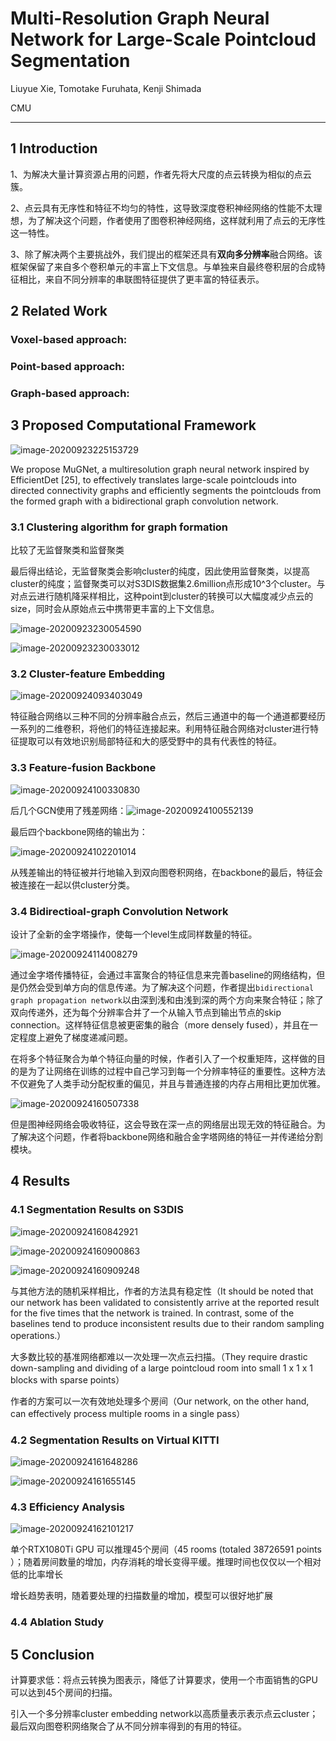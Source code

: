 # Multi-Resolution Graph Neural Network for Large-Scale Pointcloud Segmentation

Liuyue Xie, Tomotake Furuhata, Kenji Shimada

CMU

---



## 1 Introduction

1、为解决大量计算资源占用的问题，作者先将大尺度的点云转换为相似的点云簇。

2、点云具有无序性和特征不均匀的特性，这导致深度卷积神经网络的性能不太理想，为了解决这个问题，作者使用了图卷积神经网络，这样就利用了点云的无序性这一特性。

3、除了解决两个主要挑战外，我们提出的框架还具有**双向多分辨率**融合网络。该框架保留了来自多个卷积单元的丰富上下文信息。与单独来自最终卷积层的合成特征相比，来自不同分辨率的串联图特征提供了更丰富的特征表示。



## 2 Related Work

### Voxel-based approach:

### Point-based approach:

### Graph-based approach:



## 3 Proposed Computational Framework

![image-20200923225153729](https://gitee.com/suyunzzz/img/raw/master/img/20200923225153.png)



We propose MuGNet, a multiresolution graph neural network inspired by EfficientDet [25], to effectively translates large-scale pointclouds into directed connectivity graphs and efficiently segments the pointclouds from the formed graph with a bidirectional graph convolution network.

### 3.1 Clustering algorithm for graph formation

比较了无监督聚类和监督聚类

最后得出结论，无监督聚类会影响cluster的纯度，因此使用监督聚类，以提高cluster的纯度；监督聚类可以对S3DIS数据集2.6million点形成10^3个cluster。与对点云进行随机降采样相比，这种point到cluster的转换可以大幅度减少点云的size，同时会从原始点云中携带更丰富的上下文信息。

![image-20200923230054590](https://gitee.com/suyunzzz/img/raw/master/img/20200923230054.png)

![image-20200923230033012](https://gitee.com/suyunzzz/img/raw/master/img/20200923230033.png)

### 3.2 Cluster-feature Embedding

![image-20200924093403049](https://gitee.com/suyunzzz/img/raw/master/img/20200924093403.png)

特征融合网络以三种不同的分辨率融合点云，然后三通道中的每一个通道都要经历一系列的二维卷积，将他们的特征连接起来。利用特征融合网络对cluster进行特征提取可以有效地识别局部特征和大的感受野中的具有代表性的特征。

### 3.3 Feature-fusion Backbone

![image-20200924100330830](https://gitee.com/suyunzzz/img/raw/master/img/20200924100330.png)

后几个GCN使用了残差网络：![image-20200924100552139](https://gitee.com/suyunzzz/img/raw/master/img/20200924100552.png)

最后四个backbone网络的输出为：

![image-20200924102201014](https://gitee.com/suyunzzz/img/raw/master/img/20200924102201.png)

从残差输出的特征被并行地输入到双向图卷积网络，在backbone的最后，特征会被连接在一起以供cluster分类。

### 3.4 Bidirectioal-graph Convolution Network

设计了全新的金字塔操作，使每一个level生成同样数量的特征。

![image-20200924114008279](https://gitee.com/suyunzzz/img/raw/master/img/20200924114008.png)

通过金字塔传播特征，会通过丰富聚合的特征信息来完善baseline的网络结构，但是仍然会受到单方向的信息传递。为了解决这个问题，作者提出`bidirectional graph propagation network`以由深到浅和由浅到深的两个方向来聚合特征；除了双向传递外，还为每个分辨率合并了一个从输入节点到输出节点的skip connection。这样特征信息被更密集的融合（more
densely fused），并且在一定程度上避免了梯度递减问题。

在将多个特征聚合为单个特征向量的时候，作者引入了一个权重矩阵，这样做的目的是为了让网络在训练的过程中自己学习到每一个分辨率特征的重要性。这种方法不仅避免了人类手动分配权重的偏见，并且与普通连接的内存占用相比更加优雅。

![image-20200924160507338](https://gitee.com/suyunzzz/img/raw/master/img/20200924160507.png)

但是图神经网络会吸收特征，这会导致在深一点的网络层出现无效的特征融合。为了解决这个问题，作者将backbone网络和融合金字塔网络的特征一并传递给分割模块。

## 4 Results

### 4.1 Segmentation Results on S3DIS

![image-20200924160842921](https://gitee.com/suyunzzz/img/raw/master/img/20200924160843.png)

![image-20200924160900863](https://gitee.com/suyunzzz/img/raw/master/img/20200924160900.png)

![image-20200924160909248](https://gitee.com/suyunzzz/img/raw/master/img/20200924160909.png)



与其他方法的随机采样相比，作者的方法具有稳定性（It should be noted that our network has been validated to consistently arrive at the reported result for the five times that the network is trained.
In contrast, some of the baselines tend to produce inconsistent results due to their random sampling operations.）

大多数比较的基准网络都难以一次处理一次点云扫描。（They require drastic down-sampling and dividing of a large pointcloud room into small 1 x 1 x 1 blocks with sparse points）

作者的方案可以一次有效地处理多个房间（Our network, on the other hand, can effectively process multiple rooms in a single pass）

### 4.2 Segmentation Results on Virtual KITTI

![image-20200924161648286](https://gitee.com/suyunzzz/img/raw/master/img/20200924161648.png)

![image-20200924161655145](https://gitee.com/suyunzzz/img/raw/master/img/20200924161655.png)

### 4.3 Efficiency Analysis

![image-20200924162101217](https://gitee.com/suyunzzz/img/raw/master/img/20200924162101.png)

单个RTX1080Ti GPU 可以推理45个房间（45 rooms (totaled 38726591 points ）；随着房间数量的增加，内存消耗的增长变得平缓。推理时间也仅仅以一个相对低的比率增长

增长趋势表明，随着要处理的扫描数量的增加，模型可以很好地扩展

### 4.4 Ablation Study

## 5 Conclusion

计算要求低：将点云转换为图表示，降低了计算要求，使用一个市面销售的GPU可以达到45个房间的扫描。

引入一个多分辨率cluster embedding network以高质量表示表示点云cluster；最后双向图卷积网络聚合了从不同分辨率得到的有用的特征。